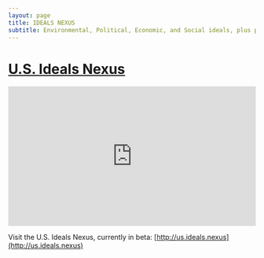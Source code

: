 ```yaml
---
layout: page
title: IDEALS NEXUS
subtitle: Environmental, Political, Economic, and Social ideals, plus projects to realize them. U.S. Beta available.
---
```


# [U.S. Ideals Nexus](http://us.ideals.nexus)
<div style="padding:56.25% 0 0 0;position:relative;"><iframe src="https://player.vimeo.com/video/931827070?badge=0&amp;autopause=0&amp;player_id=0&amp;app_id=58479&muted=1&background=1" frameborder="0" allow="autoplay; fullscreen; picture-in-picture; clipboard-write" style="position:absolute;top:0;left:0;width:100%;height:100%;" title="Ideals Nexus Site Preview"></iframe></div><script src="https://player.vimeo.com/api/player.js"></script>

Visit the U.S. Ideals Nexus, currently in beta: [http://us.ideals.nexus](http://us.ideals.nexus)


